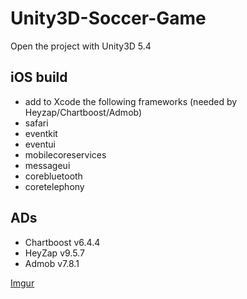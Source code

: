 # Unity3D-Soccer-Game

Open the project with Unity3D 5.4

## iOS build
 - add to Xcode the following frameworks (needed by Heyzap/Chartboost/Admob)
 - safari
 - eventkit
 - eventui
 - mobilecoreservices
 - messageui
 - corebluetooth
 - coretelephony

## ADs
- Chartboost	v6.4.4
- HeyZap		v9.5.7
- Admob		v7.8.1


[Imgur](http://i.imgur.com/deyTEJf.jpg)
